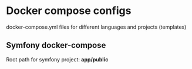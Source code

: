 # Docker compose configs
docker-compose.yml files for different languages and projects (templates)

## Symfony docker-compose

Root path for symfony project: **app/public**

